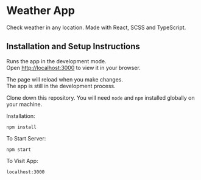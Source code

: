 # Weather App

Check weather in any location. Made with React, SCSS and TypeScript.


## Installation and Setup Instructions

Runs the app in the development mode.\
Open [http://localhost:3000](http://localhost:3000) to view it in your browser.

The page will reload when you make changes.\
The app is still in the development process.

Clone down this repository. You will need `node` and `npm` installed globally on your machine.  

Installation:

`npm install`  

To Start Server:

`npm start`  

To Visit App:

`localhost:3000`  

